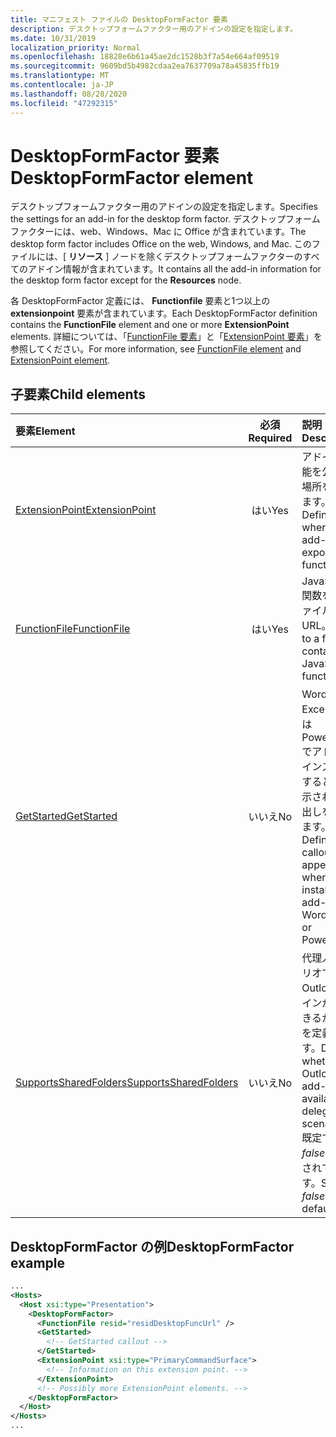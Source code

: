 ```yaml
---
title: マニフェスト ファイルの DesktopFormFactor 要素
description: デスクトップフォームファクター用のアドインの設定を指定します。
ms.date: 10/31/2019
localization_priority: Normal
ms.openlocfilehash: 18828e6b61a45ae2dc1528b3f7a54e664af09519
ms.sourcegitcommit: 9609bd5b4982cdaa2ea7637709a78a45835ffb19
ms.translationtype: MT
ms.contentlocale: ja-JP
ms.lasthandoff: 08/28/2020
ms.locfileid: "47292315"
---
```

# <a name="desktopformfactor-element"></a><span data-ttu-id="9ae9f-103">DesktopFormFactor 要素</span><span class="sxs-lookup"><span data-stu-id="9ae9f-103">DesktopFormFactor element</span></span>

<span data-ttu-id="9ae9f-104">デスクトップフォームファクター用のアドインの設定を指定します。</span><span class="sxs-lookup"><span data-stu-id="9ae9f-104">Specifies the settings for an add-in for the desktop form factor.</span></span> <span data-ttu-id="9ae9f-105">デスクトップフォームファクターには、web、Windows、Mac に Office が含まれています。</span><span class="sxs-lookup"><span data-stu-id="9ae9f-105">The desktop form factor includes Office on the web, Windows, and Mac.</span></span> <span data-ttu-id="9ae9f-106">このファイルには、[ **リソース** ] ノードを除くデスクトップフォームファクターのすべてのアドイン情報が含まれています。</span><span class="sxs-lookup"><span data-stu-id="9ae9f-106">It contains all the add-in information for the desktop form factor except for the **Resources** node.</span></span>

<span data-ttu-id="9ae9f-107">各 DesktopFormFactor 定義には、 **Functionfile** 要素と1つ以上の **extensionpoint** 要素が含まれています。</span><span class="sxs-lookup"><span data-stu-id="9ae9f-107">Each DesktopFormFactor definition contains the **FunctionFile** element and one or more **ExtensionPoint** elements.</span></span> <span data-ttu-id="9ae9f-108">詳細については、「[FunctionFile 要素](functionfile.md)」と「[ExtensionPoint 要素](extensionpoint.md)」を参照してください。</span><span class="sxs-lookup"><span data-stu-id="9ae9f-108">For more information, see [FunctionFile element](functionfile.md) and [ExtensionPoint element](extensionpoint.md).</span></span>

## <a name="child-elements"></a><span data-ttu-id="9ae9f-109">子要素</span><span class="sxs-lookup"><span data-stu-id="9ae9f-109">Child elements</span></span>

| <span data-ttu-id="9ae9f-110">要素</span><span class="sxs-lookup"><span data-stu-id="9ae9f-110">Element</span></span>                               | <span data-ttu-id="9ae9f-111">必須</span><span class="sxs-lookup"><span data-stu-id="9ae9f-111">Required</span></span> | <span data-ttu-id="9ae9f-112">説明</span><span class="sxs-lookup"><span data-stu-id="9ae9f-112">Description</span></span>  |
|:--------------------------------------|:--------:|:-------------|
| [<span data-ttu-id="9ae9f-113">ExtensionPoint</span><span class="sxs-lookup"><span data-stu-id="9ae9f-113">ExtensionPoint</span></span>](extensionpoint.md)   | <span data-ttu-id="9ae9f-114">はい</span><span class="sxs-lookup"><span data-stu-id="9ae9f-114">Yes</span></span>      | <span data-ttu-id="9ae9f-115">アドインが機能を公開する場所を定義します。</span><span class="sxs-lookup"><span data-stu-id="9ae9f-115">Defines where an add-in exposes functionality.</span></span> |
| [<span data-ttu-id="9ae9f-116">FunctionFile</span><span class="sxs-lookup"><span data-stu-id="9ae9f-116">FunctionFile</span></span>](functionfile.md)       | <span data-ttu-id="9ae9f-117">はい</span><span class="sxs-lookup"><span data-stu-id="9ae9f-117">Yes</span></span>      | <span data-ttu-id="9ae9f-118">JavaScript 関数を含むファイルの URL。</span><span class="sxs-lookup"><span data-stu-id="9ae9f-118">A URL to a file that contains JavaScript functions.</span></span>|
| [<span data-ttu-id="9ae9f-119">GetStarted</span><span class="sxs-lookup"><span data-stu-id="9ae9f-119">GetStarted</span></span>](getstarted.md)           | <span data-ttu-id="9ae9f-120">いいえ</span><span class="sxs-lookup"><span data-stu-id="9ae9f-120">No</span></span>       | <span data-ttu-id="9ae9f-121">Word、Excel、または PowerPoint でアドインをインストールするときに表示される吹き出しを定義します。</span><span class="sxs-lookup"><span data-stu-id="9ae9f-121">Defines the callout that appears when installing the add-in in Word, Excel, or PowerPoint.</span></span> |
| [<span data-ttu-id="9ae9f-122">SupportsSharedFolders</span><span class="sxs-lookup"><span data-stu-id="9ae9f-122">SupportsSharedFolders</span></span>](supportssharedfolders.md) | <span data-ttu-id="9ae9f-123">いいえ</span><span class="sxs-lookup"><span data-stu-id="9ae9f-123">No</span></span> | <span data-ttu-id="9ae9f-124">代理人のシナリオで Outlook アドインが使用できるかどうかを定義します。</span><span class="sxs-lookup"><span data-stu-id="9ae9f-124">Defines whether the Outlook add-in is available in delegate scenarios.</span></span> <span data-ttu-id="9ae9f-125">既定では *false* に設定されています。</span><span class="sxs-lookup"><span data-stu-id="9ae9f-125">Set to *false* by default.</span></span> |

## <a name="desktopformfactor-example"></a><span data-ttu-id="9ae9f-126">DesktopFormFactor の例</span><span class="sxs-lookup"><span data-stu-id="9ae9f-126">DesktopFormFactor example</span></span>

```xml
...
<Hosts>
  <Host xsi:type="Presentation">
    <DesktopFormFactor>
      <FunctionFile resid="residDesktopFuncUrl" />
      <GetStarted>
        <!-- GetStarted callout -->
      </GetStarted>
      <ExtensionPoint xsi:type="PrimaryCommandSurface">
        <!-- Information on this extension point. -->
      </ExtensionPoint>
      <!-- Possibly more ExtensionPoint elements. -->
    </DesktopFormFactor>
  </Host>
</Hosts>
...
```
